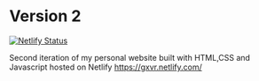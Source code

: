 # Version 2

[![Netlify Status](https://api.netlify.com/api/v1/badges/844e2928-5226-4acf-8818-31ebe764d48f/deploy-status)](https://app.netlify.com/sites/gxvr/deploys)

Second iteration of my personal website built with HTML,CSS and Javascript hosted on Netlify https://gxvr.netlify.com/
